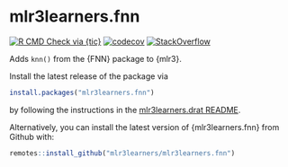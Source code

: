 # mlr3learners.fnn

<!-- badges: start -->
[![R CMD Check via {tic}](https://github.com/mlr3learners/mlr3learners.fnn/workflows/R%20CMD%20Check%20via%20{tic}/badge.svg?branch=master)](https://github.com/mlr3learners/mlr3learners.fnn/actions)
[![codecov](https://codecov.io/gh/mlr3learners/mlr3learners.fnn/branch/master/graph/badge.svg)](https://codecov.io/gh/mlr3learners/mlr3learners.fnn)
[![StackOverflow](https://img.shields.io/badge/stackoverflow-mlr3-orange.svg)](https://stackoverflow.com/questions/tagged/mlr3)
<!-- badges: end -->

Adds `knn()` from the {FNN} package to {mlr3}.

Install the latest release of the package via

```r
install.packages("mlr3learners.fnn")
```

by following the instructions in the [mlr3learners.drat README](https://github.com/mlr3learners/mlr3learners.drat).

Alternatively, you can install the latest version of {mlr3learners.fnn} from Github with:

```r
remotes::install_github("mlr3learners/mlr3learners.fnn")
```

